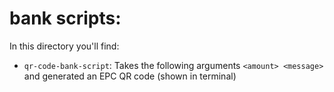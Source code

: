 # bank scripts:
In this directory you'll find:
- `qr-code-bank-script`: Takes the following arguments `<amount> <message>` and generated an EPC QR code (shown in terminal)
